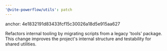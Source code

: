 ```yaml
---
'@vite-powerflow/utils': patch
---
```


anchor: 4e1832191d83433fcf15c30026a18d5e915aa627

Refactors internal tooling by migrating scripts from a legacy 'tools' package. This change improves the project's internal structure and testability for shared utilities.
